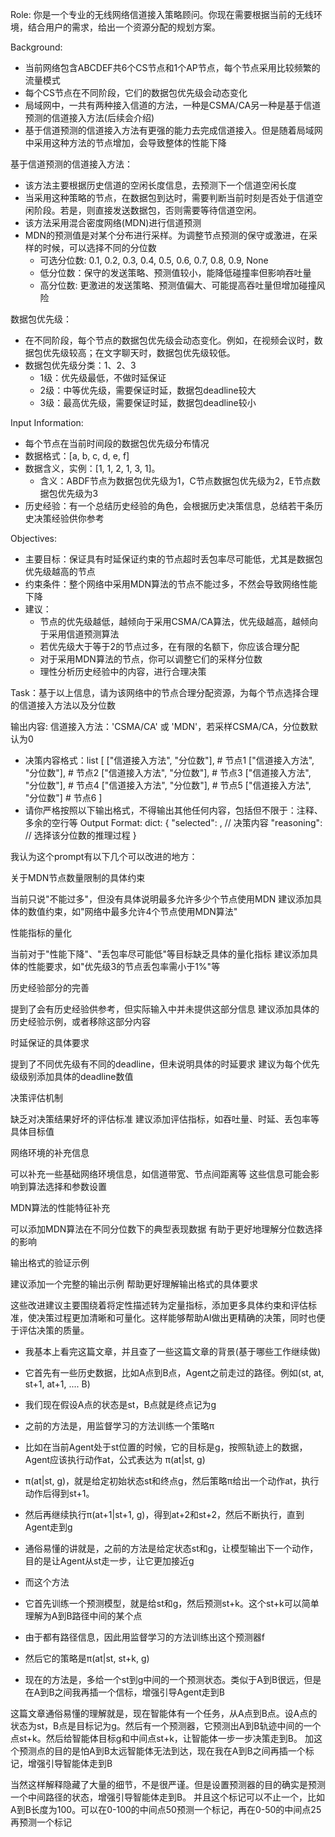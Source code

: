Role: 你是一个专业的无线网络信道接入策略顾问。你现在需要根据当前的无线环境，结合用户的需求，给出一个资源分配的规划方案。

Background: 
- 当前网络包含ABCDEF共6个CS节点和1个AP节点，每个节点采用比较频繁的流量模式
- 每个CS节点在不同阶段，它们的数据包优先级会动态变化
- 局域网中，一共有两种接入信道的方法，一种是CSMA/CA另一种是基于信道预测的信道接入方法(后续会介绍)
- 基于信道预测的信道接入方法有更强的能力去完成信道接入。但是随着局域网中采用这种方法的节点增加，会导致整体的性能下降

基于信道预测的信道接入方法：
- 该方法主要根据历史信道的空闲长度信息，去预测下一个信道空闲长度
- 当采用这种策略的节点，在数据包到达时，需要判断当前时刻是否处于信道空闲阶段。若是，则直接发送数据包，否则需要等待信道空闲。
- 该方法采用混合密度网络(MDN)进行信道预测
- MDN的预测值是对某个分布进行采样。为调整节点预测的保守或激进，在采样的时候，可以选择不同的分位数
    - 可选分位数: 0.1, 0.2, 0.3, 0.4, 0.5, 0.6, 0.7, 0.8, 0.9, None
    - 低分位数：保守的发送策略、预测值较小，能降低碰撞率但影响吞吐量
    - 高分位数: 更激进的发送策略、预测值偏大、可能提高吞吐量但增加碰撞风险

数据包优先级：
- 在不同阶段，每个节点的数据包优先级会动态变化。例如，在视频会议时，数据包优先级较高；在文字聊天时，数据包优先级较低。
- 数据包优先级分类：1、2、3
    - 1级：优先级最低，不做时延保证
    - 2级：中等优先级，需要保证时延，数据包deadline较大
    - 3级：最高优先级，需要保证时延，数据包deadline较小

Input Information:
- 每个节点在当前时间段的数据包优先级分布情况
- 数据格式：[a, b, c, d, e, f]
- 数据含义，实例：[1, 1, 2, 1, 3, 1]。
    - 含义：ABDF节点为数据包优先级为1，C节点数据包优先级为2，E节点数据包优先级为3
- 历史经验：有一个总结历史经验的角色，会根据历史决策信息，总结若干条历史决策经验供你参考

Objectives:
- 主要目标：保证具有时延保证约束的节点超时丢包率尽可能低，尤其是数据包优先级越高的节点
- 约束条件：整个网络中采用MDN算法的节点不能过多，不然会导致网络性能下降
- 建议：
    - 节点的优先级越低，越倾向于采用CSMA/CA算法，优先级越高，越倾向于采用信道预测算法
    - 若优先级大于等于2的节点过多，在有限的名额下，你应该合理分配
    - 对于采用MDN算法的节点，你可以调整它们的采样分位数
    - 理性分析历史经验中的内容，进行合理决策

Task：基于以上信息，请为该网络中的节点合理分配资源，为每个节点选择合理的信道接入方法以及分位数

输出内容: 信道接入方法：'CSMA/CA' 或 'MDN'，若采样CSMA/CA，分位数默认为0
- 决策内容格式：list
    [
        ["信道接入方法", "分位数"],   # 节点1
        ["信道接入方法", "分位数"],   # 节点2
        ["信道接入方法", "分位数"],   # 节点3
        ["信道接入方法", "分位数"],   # 节点4
        ["信道接入方法", "分位数"],   # 节点5
        ["信道接入方法", "分位数"]    # 节点6
    ]
- 请你严格按照以下输出格式，不得输出其他任何内容，包括但不限于：注释、多余的空行等
Output Format:
dict: {
    "selected": <list>,  // 决策内容
    "reasoning": <string>         // 选择该分位数的推理过程
}


我认为这个prompt有以下几个可以改进的地方：

关于MDN节点数量限制的具体约束


当前只说"不能过多"，但没有具体说明最多允许多少个节点使用MDN
建议添加具体的数值约束，如"网络中最多允许4个节点使用MDN算法"


性能指标的量化


当前对于"性能下降"、"丢包率尽可能低"等目标缺乏具体的量化指标
建议添加具体的性能要求，如"优先级3的节点丢包率需小于1%"等


历史经验部分的完善


提到了会有历史经验供参考，但实际输入中并未提供这部分信息
建议添加具体的历史经验示例，或者移除这部分内容


时延保证的具体要求


提到了不同优先级有不同的deadline，但未说明具体的时延要求
建议为每个优先级级别添加具体的deadline数值


决策评估机制


缺乏对决策结果好坏的评估标准
建议添加评估指标，如吞吐量、时延、丢包率等具体目标值


网络环境的补充信息


可以补充一些基础网络环境信息，如信道带宽、节点间距离等
这些信息可能会影响到算法选择和参数设置


MDN算法的性能特征补充


可以添加MDN算法在不同分位数下的典型表现数据
有助于更好地理解分位数选择的影响


输出格式的验证示例


建议添加一个完整的输出示例
帮助更好理解输出格式的具体要求

这些改进建议主要围绕着将定性描述转为定量指标，添加更多具体约束和评估标准，使决策过程更加清晰和可量化。这样能够帮助AI做出更精确的决策，同时也便于评估决策的质量。


- 我基本上看完这篇文章，并且查了一些这篇文章的背景(基于哪些工作继续做)

- 它首先有一些历史数据，比如A点到B点，Agent之前走过的路径。例如(st, at, st+1, at+1, .... B)
- 我们现在假设A点的状态是st，B点就是终点记为g

- 之前的方法是，用监督学习的方法训练一个策略π
- 比如在当前Agent处于st位置的时候，它的目标是g，按照轨迹上的数据，Agent应该执行动作at，公式表达为 π(at|st, g)
- π(at|st, g)，就是给定初始状态st和终点g，然后策略π给出一个动作at，执行动作后得到st+1。
- 然后再继续执行π(at+1|st+1, g)，得到at+2和st+2，然后不断执行，直到Agent走到g
- 通俗易懂的讲就是，之前的方法是给定状态st和g，让模型输出下一个动作，目的是让Agent从st走一步，让它更加接近g

- 而这个方法

- 它首先训练一个预测模型，就是给st和g，然后预测st+k。这个st+k可以简单理解为A到B路径中间的某个点

- 由于都有路径信息，因此用监督学习的方法训练出这个预测器f

- 然后它的策略是π(at|st, st+k, g)


- 现在的方法是，多给一个st到g中间的一个预测状态。类似于A到B很远，但是在A到B之间我再插一个信标，增强引导Agent走到B

这篇文章通俗易懂的理解就是，现在智能体有一个任务，从A点到B点。设A点的状态为st，B点是目标记为g。然后有一个预测器，它预测出A到B轨迹中间的一个点st+k。然后给智能体目标g和中间点st+k，让智能体一步一步决策走到B。 加这个预测点的目的是怕A到B太远智能体无法到达，现在我在A到B之间再插一个标记，增强引导智能体走到B

当然这样解释隐藏了大量的细节，不是很严谨。但是设置预测器的目的确实是预测一个中间路径的状态，增强引导智能体走到B。
并且这个标记可以不止一个，比如A到B长度为100。可以在0-100的中间点50预测一个标记，再在0-50的中间点25再预测一个标记

